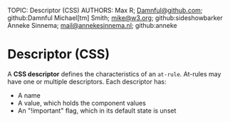 TOPIC: Descriptor (CSS)
AUTHORS: Max R; Damnful@github.com; github:Damnful
         Michael[tm] Smith; mike@w3.org; github:sideshowbarker
         Anneke Sinnema; mail@annekesinnema.nl; github:anneke

# Descriptor (CSS)

A **CSS descriptor** defines the characteristics of an `at-rule`. At-rules may have one or
multiple descriptors. Each descriptor has:

- A name
- A value, which holds the component values
- An "!important" flag, which in its default state is unset
